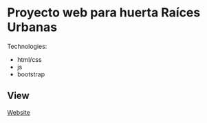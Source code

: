 # Proyecto web para huerta Raíces Urbanas

Technologies:
* html/css 
* js
* bootstrap

## View

[Website](http://raicesurbanas.com)

